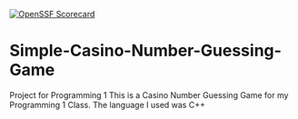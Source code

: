 [![OpenSSF Scorecard](https://api.scorecard.dev/projects/github.com/tajaebromf/Simple-Casino-Number-Guessing-Game/badge)](https://scorecard.dev/viewer/?uri=github.com/tajaebromf/Simple-Casino-Number-Guessing-Game)

# Simple-Casino-Number-Guessing-Game
Project for Programming 1
This is a Casino Number Guessing Game for my Programming 1 Class.
The language I used was C++
